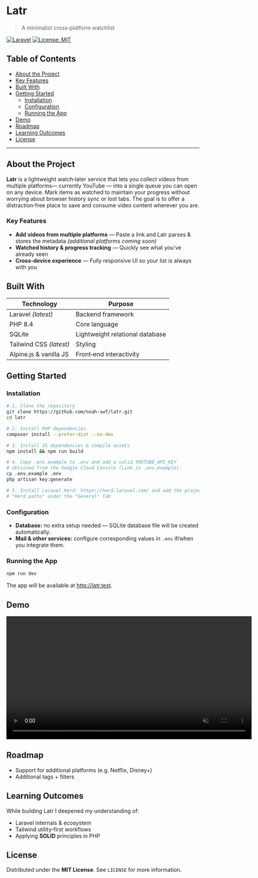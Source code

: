 # Latr

> A minimalist cross‑platform watchlist

[![Laravel](https://img.shields.io/badge/Laravel-10.x-red.svg?style=flat-square&logo=Laravel)](https://laravel.com "Laravel") [![License: MIT](https://img.shields.io/badge/License-MIT-green.svg?style=flat-square)](LICENSE)

## Table of Contents
- [About the Project](#about-the-project)
- [Key Features](#key-features)
- [Built With](#built-with)
- [Getting Started](#getting-started)
  - [Installation](#installation)
  - [Configuration](#configuration)
  - [Running the App](#running-the-app)
- [Demo](#demo)
- [Roadmap](#roadmap)
- [Learning Outcomes](#learning-outcomes)
- [License](#license)

---

## About the Project

**Latr** is a lightweight watch‑later service that lets you collect videos from multiple platforms— currently YouTube — into a single queue you can open on any device. Mark items as watched to maintain your progress without worrying about browser history sync or lost tabs. The goal is to offer a distraction‑free place to save and consume video content wherever you are.

<div align="center">
  <!-- Add your banner image here -->
</div>

### Key Features
- **Add videos from multiple platforms** — Paste a link and Latr parses & stores the metadata *(additional platforms coming soon)*  
- **Watched history & progress tracking** — Quickly see what you've already seen  
- **Cross‑device experience** — Fully responsive UI so your list is always with you  

## Built With

| Technology | Purpose |
|------------|---------|
| Laravel *(latest)* | Backend framework |
| PHP 8.4 | Core language |
| SQLite | Lightweight relational database |
| Tailwind CSS *(latest)* | Styling |
| Alpine.js & vanilla JS | Front‑end interactivity |

## Getting Started


### Installation
```bash
# 1. Clone the repository
git clone https://github.com/noah-swf/latr.git
cd latr

# 2. Install PHP dependencies
composer install --prefer-dist --no-dev

# 3. Install JS dependencies & compile assets
npm install && npm run build

# 4. Copy .env.example to .env and add a valid YOUTUBE_API_KEY
# obtained from the Google Cloud Console (Link in .env.example).
cp .env.example .env
php artisan key:generate

# 5. Install Laravel Herd: https://herd.laravel.com/ and add the project path to the
# "Herd paths" under the "General" Tab 


```

### Configuration
- **Database:** no extra setup needed — SQLite database file will be created automatically.  
- **Mail & other services:** configure corresponding values in `.env` if/when you integrate them.  

### Running the App
```bash
npm run dev
```
The app will be available at <http://latr.test>.


## Demo
<video src="docs/demo.mp4"
       width="640"
       loop
       muted
       controls>
Ihr Browser unterstützt das Video-Tag nicht.
</video>


## Roadmap
- Support for additional platforms (e.g. Netflix, Disney+)  
- Additional tags + filters

## Learning Outcomes
While building Latr I deepened my understanding of:
- Laravel internals & ecosystem
- Tailwind utility‑first workflows
- Applying **SOLID** principles in PHP

## License
Distributed under the **MIT License**. See `LICENSE` for more information.


